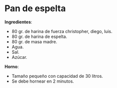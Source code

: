 # Pan de espelta

**Ingredientes**:
* 80 gr. de harina de fuerza christopher, diego, luis.
* 80 gr. de harina de espelta.
* 80 gr. de masa madre.
* Agua.
* Sal.
* Azúcar.

**Horno**:
* Tamaño pequeño con capacidad de 30 litros.
* Se debe hornear en 2 minutos.

